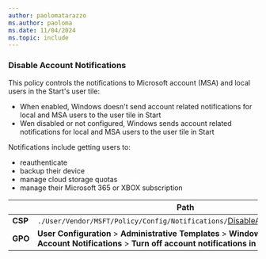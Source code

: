 ```yaml
---
author: paolomatarazzo
ms.author: paoloma
ms.date: 11/04/2024
ms.topic: include
---
```


### Disable Account Notifications

This policy controls the notifications to Microsoft account (MSA) and local users in the Start's user tile:

- When enabled, Windows doesn't send account related notifications for local and MSA users to the user tile in Start
- Wen disabled or not configured, Windows sends account related notifications for local and MSA users to the user tile in Start

Notifications include getting users to:

- reauthenticate
- backup their device
- manage cloud storage quotas
- manage their Microsoft 365 or XBOX subscription

|  | Path |
|--|--|
| **CSP** | `./User/Vendor/MSFT/Policy/Config/Notifications/`[DisableAccountNotifications](/windows/client-management/mdm/policy-csp-notifications#disableaccountnotifications) |
| **GPO** | **User Configuration** > **Administrative Templates** > **Windows Components** > **Account Notifications** > **Turn off account notifications in Start** |
